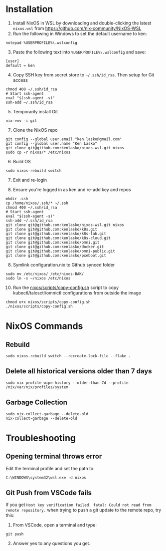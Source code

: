 # Installation
1. Install NixOS in WSL by downloading and double-clicking the latest `nixos.wsl` from https://github.com/nix-community/NixOS-WSL
2. Run the following in Windows to set the default username to ken:
```
notepad %USERPROFILE%\.wslconfig
```
3. Paste the following text into `%USERPROFILE%\.wslconfig` and save:
```
[user]
default = ken
```
4. Copy SSH key from secret store to `~/.ssh/id_rsa`. Then setup for Git access
```
chmod 400 ~/.ssh/id_rsa
# Start ssh-agent
eval "$(ssh-agent -s)"
ssh-add ~/.ssh/id_rsa
```
5. Temporarily install Git
```
nix-env -i git
```
7.  Clone the NixOS repo
```
git config --global user.email "ken.lasko@gmail.com"
git config --global user.name "Ken Lasko"
git clone git@github.com:kenlasko/nixos-wsl.git nixos
sudo cp -r nixos/* /etc/nixos
```
6. Build OS
```
sudo nixos-rebuild switch
```
7. Exit and re-login

9. Ensure you're logged in as ken and re-add key and repos
```
mkdir .ssh
cp /home/nixos/.ssh/* ~/.ssh
chmod 400 ~/.ssh/id_rsa
# Start ssh-agent
eval "$(ssh-agent -s)"
ssh-add ~/.ssh/id_rsa
git clone git@github.com:kenlasko/nixos-wsl.git nixos
git clone git@github.com:kenlasko/k8s.git
git clone git@github.com:kenlasko/k8s-lab.git
git clone git@github.com:kenlasko/k8s-cloud.git
git clone git@github.com:kenlasko/omni.git
git clone git@github.com:kenlasko/docker.git
git clone git@github.com:kenlasko/omni-public.git
git clone git@github.com:kenlasko/pxeboot.git
```
8. Symlink configuration.nix to Github synced folder
```
sudo mv /etc/nixos/ /etc/nixos-BAK/
sudo ln -s ~/nixos /etc/nixos
```
10. Run the [nixos/scripts/copy-config.sh](scripts/copy-config.sh) script to copy kubectl/talosctl/omnictl configurations from outside the image
```
chmod u+x nixos/scripts/copy-config.sh
./nixos/scripts/copy-config.sh
```

# NixOS Commands
## Rebuild
```
sudo nixos-rebuild switch --recreate-lock-file --flake .
```
## Delete all historical versions older than 7 days
```
sudo nix profile wipe-history --older-than 7d --profile /nix/var/nix/profiles/system
```

## Garbage Collection
```
sudo nix-collect-garbage --delete-old
nix-collect-garbage --delete-old
```

# Troubleshooting
## Opening terminal throws error
Edit the terminal profile and set the path to:
```
C:\WINDOWS\system32\wsl.exe -d nixos
```

## Git Push from VSCode fails
If you get `Host key verification failed. fatal: Could not read from remote repository.` when trying to push a git update to the remote repo, try this:
1. From VSCode, open a terminal and type:
```
git push
```
2. Answer yes to any questions you get.
